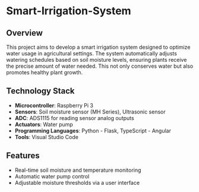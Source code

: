 # Smart-Irrigation-System

## Overview
This project aims to develop a smart irrigation system designed to optimize water usage in agricultural settings. The system automatically adjusts watering schedules based on soil moisture levels, ensuring plants receive the precise amount of water needed. This not only conserves water but also promotes healthy plant growth.

## Technology Stack
- **Microcontroller**: Raspberry Pi 3
- **Sensors**: Soil moisture sensor (MH Series), Ultrasonic sensor
- **ADC**: ADS1115 for reading sensor analog outputs
- **Actuators**: Water pump
- **Programming Languages**: Python - Flask, TypeScript - Angular
- **Tools**: Visual Studio Code

## Features
- Real-time soil moisture and temperature monitoring
- Automatic water pump control
- Adjustable moisture thresholds via a user interface
